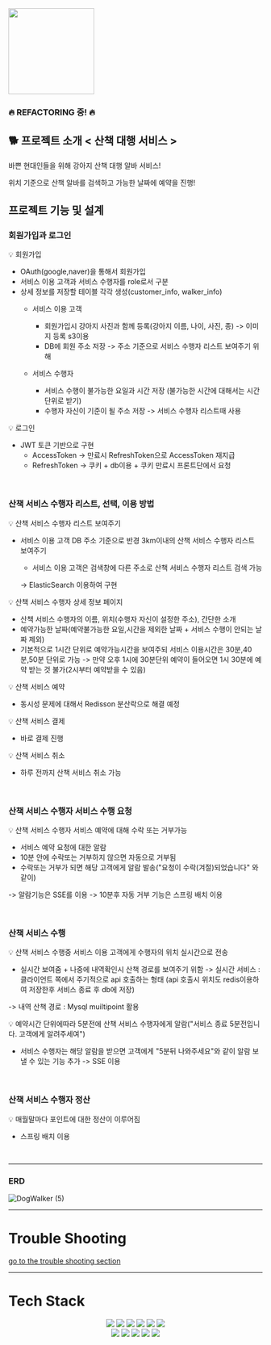 
<img src= https://github.com/ParkHaeBeen/DogWalker/assets/130157565/660acee2-0578-4777-9fc6-b2d6a8c1d2eb  width ="170">

### 🔥 REFACTORING 중! 🔥

## :dog2: 프로젝트 소개 < 산책 대행 서비스 >
바쁜 현대인들을 위해 강아지 산책 대행 알바 서비스!

위치 기준으로 산책 알바를 검색하고 가능한 날짜에 예약을 진행!

## 프로젝트 기능 및 설계

### 회원가입과 로그인
:bulb: 회원가입 
- OAuth(google,naver)을 통해서 회원가입
- 서비스 이용 고객과 서비스 수행자를 role로서 구분
- 상세 정보를 저장할 테이블 각각 생성(customer_info, walker_info)
  -  서비스 이용 고객
     -  회원가입시 강아지 사진과 함께 등록(강아지 이름, 나이, 사진, 종) -> 이미지 등록 s3이용
     -  DB에 회원 주소 저장 -> 주소 기준으로 서비스 수행자 리스트 보여주기 위해

  - 서비스 수행자
     - 서비스 수행이 불가능한 요일과 시간 저장 (불가능한 시간에 대해서는 시간 단위로 받기)
     - 수행자 자신이 기준이 될 주소 저장 -> 서비스 수행자 리스트때 사용
   

💡 로그인
- JWT 토큰 기반으로 구현
  - AccessToken -> 만료시 RefreshToken으로 AccessToken 재지급
  - RefreshToken -> 쿠키 + db이용 + 쿠키 만료시 프론트단에서 요청

<br>

### 산책 서비스 수행자 리스트, 선택, 이용 방법

💡 산책 서비스 수행자 리스트 보여주기
- 서비스 이용 고객 DB 주소 기준으로 반경 3km이내의 산책 서비스 수행자 리스트 보여주기
  - 서비스 이용 고객은 검색창에 다른 주소로 산책 서비스 수행자 리스트 검색 가능
    
  -> ElasticSearch 이용하여 구현

💡 산책 서비스 수행자 상세 정보 페이지
- 산책 서비스 수행자의 이름, 위치(수행자 자신이 설정한 주소), 간단한 소개
- 예약가능한 날짜(예약불가능한 요일,시간을 제외한 날짜 + 서비스 수행이 안되는 날짜 제외)
- 기본적으로 1시간 단위로 예약가능시간을 보여주되 서비스 이용시간은 30분,40분,50분 단위로 가능
   -> 만약 오후 1시에 30분단위 예약이 들어오면 1시 30분에 예약 받는 것 불가(2시부터 예약받을 수 있음)

💡 산책 서비스 예약
- 동시성 문제에 대해서 Redisson 분산락으로 해결 예정

💡 산책 서비스 결제
- 바로 결제 진행

💡 산책 서비스 취소
- 하루 전까지 산책 서비스 취소 가능

<br>

### 산책 서비스 수행자 서비스 수행 요청

💡 산책 서비스 수행자 서비스 예약에 대해 수락 또는 거부가능
- 서비스 예약 요청에 대한 알람
- 10분 안에 수락또는 거부하지 않으면 자동으로 거부됨
- 수락또는 거부가 되면 해당 고객에게 알람 발송("요청이 수락(겨절)되었습니다" 와 같이)

->  알람기능은 SSE를 이용 
->  10분후 자동 거부 기능은 스프링 배치 이용

<br>

### 산책 서비스 수행

💡 산책 서비스 수행중 서비스 이용 고객에게 수행자의 위치 실시간으로 전송
- 실시간 보여줌 + 나중에 내역확인시 산책 경로를 보여주기 위함
-> 실시간 서비스 : 클라이언트 쪽에서 주기적으로 api 호출하는 형태 (api 호출시 위치도 redis이용하여 저장한후 서비스 종료 후 db에 저장)
  
-> 내역 산책 경로 : Mysql muiltipoint 활용

💡 예약시간 단위에따라 5분전에 산책 서비스 수행자에게 알람("서비스 종료 5분전입니다. 고객에게 알려주세여")
- 서비스 수행자는 해당 알람을 받으면 고객에게 "5분뒤 나와주세요"와 같이 알람 보낼 수 있는 기능 추가
-> SSE 이용

<br>


### 산책 서비스 수행자 정산

💡 매월말마다 포인트에 대한 정산이 이루어짐
- 스프링 배치 이용

<br>

<hr>

### ERD

![DogWalker (5)](https://github.com/ParkHaeBeen/DogWalker/assets/130157565/041be768-fa25-4fc3-a6d5-ca6b9359e73a)

<hr>

# Trouble Shooting

[go to the trouble shooting section](https://github.com/ParkHaeBeen/DogWalker/blob/main/docs/TROUBLE_SHOOTING.md)

<hr>

# Tech Stack

<div align=center> 
  <img src="https://img.shields.io/badge/java-007396?style=for-the-badge&logo=java&logoColor=white">
  <img src="https://img.shields.io/badge/springboot-6DB33F?style=for-the-badge&logo=springboot&logoColor=white"> 
  <img src="https://img.shields.io/badge/jsonwebtokens-000000?style=for-the-badge&logo=jsonwebtokens&logoColor=white"> 
  <img src="https://img.shields.io/badge/mysql-4479A1?style=for-the-badge&logo=mysql&logoColor=white">
  <img src="https://img.shields.io/badge/redis-DC382D?style=for-the-badge&logo=redis&logoColor=white">
  <img src="https://img.shields.io/badge/flyway-CC0200?style=for-the-badge&logo=flyway&logoColor=white">
</div>

<div align=center> 
  <img src="https://img.shields.io/badge/git-F05032?style=for-the-badge&logo=git&logoColor=white">
  <img src="https://img.shields.io/badge/amazons3-569A31?style=for-the-badge&logo=amazons3&logoColor=white">
  <img src="https://img.shields.io/badge/elasticsearch-005571?style=for-the-badge&logo=elasticsearch&logoColor=white">
  <img src="https://img.shields.io/badge/junit5-25a162?style=for-the-badge&logo=junit5&logoColor=white">
  <img src="https://img.shields.io/badge/springrestdocs-6DB33F?style=for-the-badge&logo=springrestdocs-6DB33F&logoColor=white">
</div>
